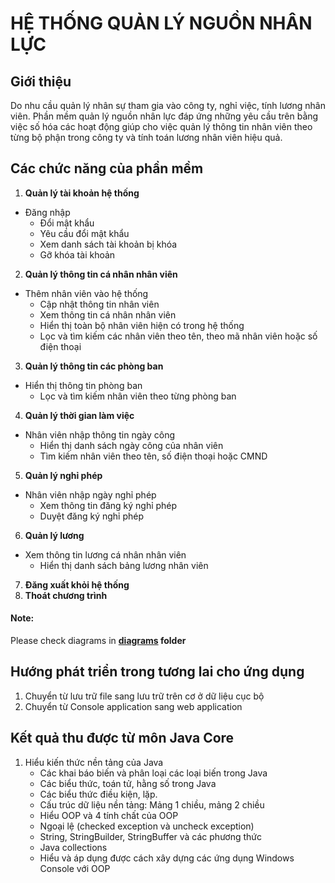 # HỆ THỐNG QUẢN LÝ NGUỒN NHÂN LỰC

## Giới thiệu

Do nhu cầu quản lý nhân sự tham gia vào công ty, nghỉ việc, tính lương nhân viên. Phần mềm quản lý nguồn nhân lực đáp ứng những yêu cầu trên bằng việc số hóa các hoạt động giúp cho việc quản lý thông tin nhân viên theo từng bộ phận trong công ty và tính toán lương nhân viên hiệu quả.

## Các chức năng của phần mềm

1. **Quản lý tài khoản hệ thống**
- Đăng nhập
    - Đổi mật khẩu
    - Yêu cầu đổi mật khẩu
    - Xem danh sách tài khoản bị khóa
    - Gỡ khóa tài khoản
2. **Quản lý thông tin cá nhân nhân viên**
- Thêm nhân viên vào hệ thống
    - Cập nhật thông tin nhân viên
    - Xem thông tin cá nhân nhân viên
    - Hiển thị toàn bộ nhân viên hiện có trong hệ thống
    - Lọc và tìm kiếm các nhân viên theo tên, theo mã nhân viên hoặc số điện thoại
3. **Quản lý thông tin các phòng ban**
- Hiển thị thông tin phòng ban
    - Lọc và tìm kiếm nhân viên theo từng phòng ban
4. **Quản lý thời gian làm việc**
- Nhân viên nhập thông tin ngày công
    - Hiển thị danh sách ngày công của nhân viên
    - Tìm kiếm nhân viên theo tên, số điện thoại hoặc CMND
5. **Quản lý nghỉ phép**
- Nhân viên nhập ngày nghỉ phép
    - Xem thông tin đăng ký nghỉ phép
    - Duyệt đăng ký nghỉ phép
6. **Quản lý lương**
- Xem thông tin lương cá nhân nhân viên
    - Hiển thị danh sách bảng lương nhân viên
7. **Đăng xuất khỏi hệ thống**
8. **Thoát chương trình**

#### Note:
Please check diagrams in **[diagrams](diagrams) folder**

## Hướng phát triển trong tương lai cho ứng dụng
1. Chuyển từ lưu trữ file sang lưu trữ trên cơ ở dữ liệu cục bộ
2. Chuyển từ Console application sang web application

## Kết quả thu được từ môn Java Core
1. Hiểu kiến thức nền tảng của Java
   + Các khai báo biến và phân loại các loại biến trong Java
   + Các biểu thức, toán tử, hằng số trong Java
   + Các biểu thức điều kiện, lặp.
   + Cấu trúc dữ liệu nền tảng: Mảng 1 chiều, mảng 2 chiều
   + Hiểu OOP và 4 tính chất của OOP
   + Ngoại lệ (checked exception và uncheck exception)
   + String, StringBuilder, StringBuffer và các phương thức
   + Java collections
   + Hiểu và áp dụng được cách xây dựng các ứng dụng Windows Console với OOP 